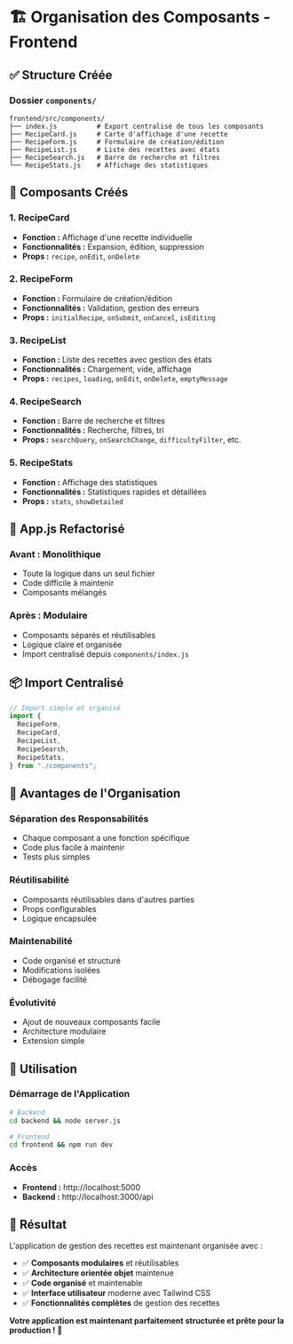 # 🏗️ Organisation des Composants - Frontend

## ✅ Structure Créée

### **Dossier `components/`**

```
frontend/src/components/
├── index.js          # Export centralisé de tous les composants
├── RecipeCard.js     # Carte d'affichage d'une recette
├── RecipeForm.js     # Formulaire de création/édition
├── RecipeList.js     # Liste des recettes avec états
├── RecipeSearch.js   # Barre de recherche et filtres
└── RecipeStats.js    # Affichage des statistiques
```

## 🎯 Composants Créés

### **1. RecipeCard**

- **Fonction :** Affichage d'une recette individuelle
- **Fonctionnalités :** Expansion, édition, suppression
- **Props :** `recipe`, `onEdit`, `onDelete`

### **2. RecipeForm**

- **Fonction :** Formulaire de création/édition
- **Fonctionnalités :** Validation, gestion des erreurs
- **Props :** `initialRecipe`, `onSubmit`, `onCancel`, `isEditing`

### **3. RecipeList**

- **Fonction :** Liste des recettes avec gestion des états
- **Fonctionnalités :** Chargement, vide, affichage
- **Props :** `recipes`, `loading`, `onEdit`, `onDelete`, `emptyMessage`

### **4. RecipeSearch**

- **Fonction :** Barre de recherche et filtres
- **Fonctionnalités :** Recherche, filtres, tri
- **Props :** `searchQuery`, `onSearchChange`, `difficultyFilter`, etc.

### **5. RecipeStats**

- **Fonction :** Affichage des statistiques
- **Fonctionnalités :** Statistiques rapides et détaillées
- **Props :** `stats`, `showDetailed`

## 🔧 App.js Refactorisé

### **Avant :** Monolithique

- Toute la logique dans un seul fichier
- Code difficile à maintenir
- Composants mélangés

### **Après :** Modulaire

- Composants séparés et réutilisables
- Logique claire et organisée
- Import centralisé depuis `components/index.js`

## 📦 Import Centralisé

```javascript
// Import simple et organisé
import {
  RecipeForm,
  RecipeCard,
  RecipeList,
  RecipeSearch,
  RecipeStats,
} from "./components";
```

## 🎯 Avantages de l'Organisation

### **Séparation des Responsabilités**

- Chaque composant a une fonction spécifique
- Code plus facile à maintenir
- Tests plus simples

### **Réutilisabilité**

- Composants réutilisables dans d'autres parties
- Props configurables
- Logique encapsulée

### **Maintenabilité**

- Code organisé et structuré
- Modifications isolées
- Débogage facilité

### **Évolutivité**

- Ajout de nouveaux composants facile
- Architecture modulaire
- Extension simple

## 🚀 Utilisation

### **Démarrage de l'Application**

```bash
# Backend
cd backend && node server.js

# Frontend
cd frontend && npm run dev
```

### **Accès**

- **Frontend :** http://localhost:5000
- **Backend :** http://localhost:3000/api

## 🎉 Résultat

L'application de gestion des recettes est maintenant organisée avec :

- ✅ **Composants modulaires** et réutilisables
- ✅ **Architecture orientée objet** maintenue
- ✅ **Code organisé** et maintenable
- ✅ **Interface utilisateur** moderne avec Tailwind CSS
- ✅ **Fonctionnalités complètes** de gestion des recettes

**Votre application est maintenant parfaitement structurée et prête pour la production ! 🚀**
